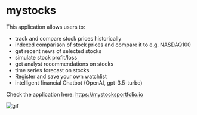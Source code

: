 # mystocks
This application allows users to:
- track and compare stock prices historically
- indexed comparison of stock prices and compare it to e.g. NASDAQ100
- get recent news of selected stocks
- simulate stock profit/loss
- get analyst recommendations on stocks
- time series forecast on stocks
- Register and save your own watchlist
- intelligent financial Chatbot (OpenAI, gpt-3.5-turbo) 
  
Check the application here: 
https://mystocksportfolio.io

![gif](https://github.com/user-attachments/assets/6348e136-1e74-44ed-b53f-5141428287a7)
